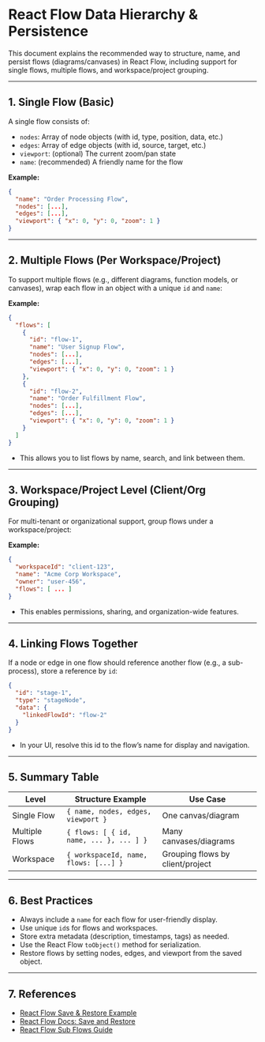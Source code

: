 # React Flow Data Hierarchy & Persistence

This document explains the recommended way to structure, name, and persist flows (diagrams/canvases) in React Flow, including support for single flows, multiple flows, and workspace/project grouping.

---

## 1. Single Flow (Basic)

A single flow consists of:
- `nodes`: Array of node objects (with id, type, position, data, etc.)
- `edges`: Array of edge objects (with id, source, target, etc.)
- `viewport`: (optional) The current zoom/pan state
- `name`: (recommended) A friendly name for the flow

**Example:**
```json
{
  "name": "Order Processing Flow",
  "nodes": [...],
  "edges": [...],
  "viewport": { "x": 0, "y": 0, "zoom": 1 }
}
```

---

## 2. Multiple Flows (Per Workspace/Project)

To support multiple flows (e.g., different diagrams, function models, or canvases), wrap each flow in an object with a unique `id` and `name`:

**Example:**
```json
{
  "flows": [
    {
      "id": "flow-1",
      "name": "User Signup Flow",
      "nodes": [...],
      "edges": [...],
      "viewport": { "x": 0, "y": 0, "zoom": 1 }
    },
    {
      "id": "flow-2",
      "name": "Order Fulfillment Flow",
      "nodes": [...],
      "edges": [...],
      "viewport": { "x": 0, "y": 0, "zoom": 1 }
    }
  ]
}
```
- This allows you to list flows by name, search, and link between them.

---

## 3. Workspace/Project Level (Client/Org Grouping)

For multi-tenant or organizational support, group flows under a workspace/project:

**Example:**
```json
{
  "workspaceId": "client-123",
  "name": "Acme Corp Workspace",
  "owner": "user-456",
  "flows": [ ... ]
}
```
- This enables permissions, sharing, and organization-wide features.

---

## 4. Linking Flows Together

If a node or edge in one flow should reference another flow (e.g., a sub-process), store a reference by `id`:

```json
{
  "id": "stage-1",
  "type": "stageNode",
  "data": {
    "linkedFlowId": "flow-2"
  }
}
```
- In your UI, resolve this id to the flow’s name for display and navigation.

---

## 5. Summary Table

| Level         | Structure Example                                 | Use Case                        |
|---------------|---------------------------------------------------|---------------------------------|
| Single Flow   | `{ name, nodes, edges, viewport }`                | One canvas/diagram              |
| Multiple Flows| `{ flows: [ { id, name, ... }, ... ] }`           | Many canvases/diagrams          |
| Workspace     | `{ workspaceId, name, flows: [...] }`             | Grouping flows by client/project|

---

## 6. Best Practices
- Always include a `name` for each flow for user-friendly display.
- Use unique `id`s for flows and workspaces.
- Store extra metadata (description, timestamps, tags) as needed.
- Use the React Flow `toObject()` method for serialization.
- Restore flows by setting nodes, edges, and viewport from the saved object.

---

## 7. References
- [React Flow Save & Restore Example](https://reactflow.dev/examples/interaction/save-and-restore/)
- [React Flow Docs: Save and Restore](https://reactflow.dev/learn/examples/interaction/save-and-restore/)
- [React Flow Sub Flows Guide](https://reactflow.dev/learn/layouting/sub-flows) 